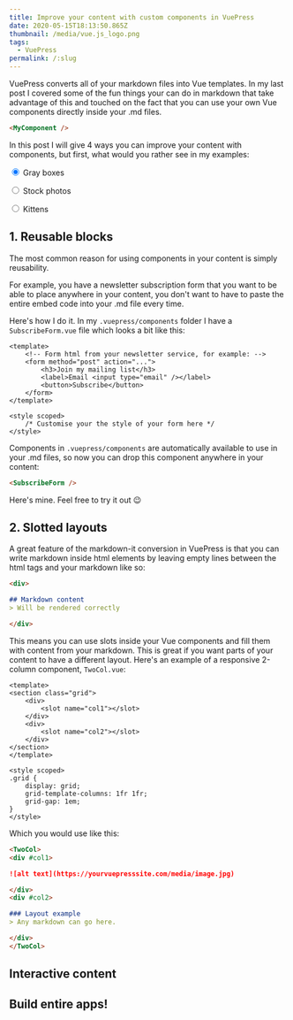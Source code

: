 ```yaml
---
title: Improve your content with custom components in VuePress
date: 2020-05-15T18:13:50.865Z
thumbnail: /media/vue.js_logo.png
tags:
  - VuePress
permalink: /:slug
---
```

VuePress converts all of your markdown files into Vue templates. In my last post I covered some of the fun things your can do in markdown that take advantage of this and touched on the fact that you can use your own Vue components directly inside your .md files. 

``` md
<MyComponent />
```

In this post I will give 4 ways you can improve your content with components, but first, what would you rather see in my examples:

<img :src="imageSrc + '130'" style="float:right" />

<label><input type="radio" v-model="pic" value="box" checked /> Gray boxes</label>

<label><input type="radio" v-model="pic" value="stock" /> Stock photos</label>

<label><input type="radio" v-model="pic" value="kitten" /> Kittens</label>

## 1. Reusable blocks
The most common reason for using components in your content is simply reusability. 

For example, you have a newsletter subscription form that you want to be able to place anywhere in your content, you don't want to have to paste the entire embed code into your .md file every time.

Here's how I do it. In my `.vuepress/components` folder I have a `SubscribeForm.vue` file which looks a bit like this:

``` vue
<template>
    <!-- Form html from your newsletter service, for example: -->
    <form method="post" action="...">
        <h3>Join my mailing list</h3>
        <label>Email <input type="email" /></label>
        <button>Subscribe</button>
    </form>
</template>

<style scoped>
    /* Customise your the style of your form here */
</style>
```

Components in `.vuepress/components` are automatically available to use in your .md files, so now you can drop this component anywhere in your content:

``` md
<SubscribeForm />
``` 
Here's mine. Feel free to try it out :wink:

<TinyLetter />

## 2. Slotted layouts

A great feature of the markdown-it conversion in VuePress is that you can write markdown inside html elements by leaving empty lines between the html tags and your markdown like so:

``` md
<div>

## Markdown content
> Will be rendered correctly

</div>
```

This means you can use slots inside your Vue components and fill them with content from your markdown. This is great if you want parts of your content to have a different layout. Here's an example of a responsive 2-column component, `TwoCol.vue`:

``` vue
<template>
<section class="grid">
    <div>
        <slot name="col1"></slot>
    </div>
    <div>
        <slot name="col2"></slot>
    </div>
</section>
</template>

<style scoped>
.grid {
    display: grid;
    grid-template-columns: 1fr 1fr;
    grid-gap: 1em;
}
</style>
```

Which you would use like this:

``` md
<TwoCol>
<div #col1>

![alt text](https://yourvuepresssite.com/media/image.jpg)

</div>
<div #col2>

### Layout example
> Any markdown can go here.

</div>
</TwoCol>
```


## Interactive content
## Build entire apps!

<script>
module.exports = {
  data() {
    return {
      pic: "box"
    }
  },
  computed: {
    imageSrc() {
      return this.pic === "kitten" ? "http://placekitten.com/"
        : this.pic === "stock" ? "https://picsum.photos/"
        : "https://via.placeholder.com/"
    }
  }
};
</script>